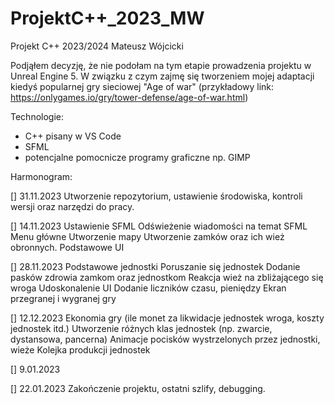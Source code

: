 # ProjektC++_2023_MW
Projekt C++ 2023/2024 Mateusz Wójcicki

Podjąłem decyzję, że nie podołam na tym etapie prowadzenia projektu w Unreal Engine 5. 
W związku z czym zajmę się tworzeniem mojej adaptacji kiedyś popularnej gry sieciowej "Age of war" (przykładowy link: https://onlygames.io/gry/tower-defense/age-of-war.html)

Technologie:
* C++ pisany w VS Code
* SFML
* potencjalne pomocnicze programy graficzne np. GIMP

Harmonogram:

[] 31.11.2023
Utworzenie repozytorium, ustawienie środowiska, kontroli wersji oraz narzędzi do pracy.


[] 14.11.2023
Ustawienie SFML
Odświeżenie wiadomości na temat SFML
Menu główne
Utworzenie mapy 
Utworzenie zamków oraz ich wież obronnych.
Podstawowe UI


[] 28.11.2023
Podstawowe jednostki 
Poruszanie się jednostek
Dodanie pasków zdrowia zamkom oraz jednostkom 
Reakcja wież na zbliżającego się wroga
Udoskonalenie UI
Dodanie liczników czasu, pieniędzy
Ekran przegranej i wygranej gry

[] 12.12.2023
Ekonomia gry (ile monet za likwidacje jednostek wroga, koszty jednostek itd.)
Utworzenie różnych klas jednostek (np. zwarcie, dystansowa, pancerna)
Animacje pocisków wystrzelonych przez jednostki, wieże
Kolejka produkcji jednostek


[] 9.01.2023



[] 22.01.2023
Zakończenie projektu, ostatni szlify, debugging.

